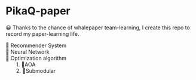 # PikaQ-paper

😀 Thanks to the chance of whalepaper team-learning, I create this repo to record my paper-learning life. 


📂 Recommender System<br/>
📂 Neural Network<br/>
📂 Optimization algorithm<br/>
&emsp;&emsp;1. 📂AOA<br/>
&emsp;&emsp;2. 📂Submodular<br/>


